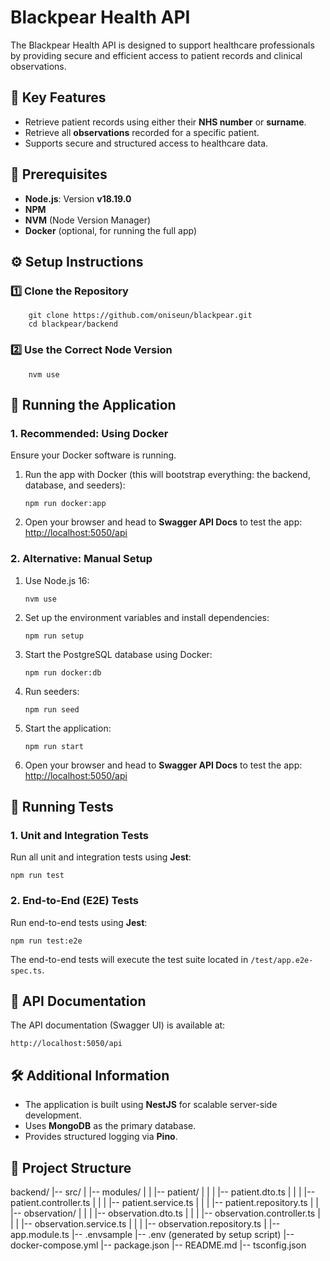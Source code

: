 Blackpear Health API
====================

The Blackpear Health API is designed to support healthcare professionals by providing secure and efficient access to patient records and clinical observations.

📌 Key Features
---------------

*   Retrieve patient records using either their **NHS number** or **surname**.
*   Retrieve all **observations** recorded for a specific patient.
*   Supports secure and structured access to healthcare data.

📌 Prerequisites
----------------

*   **Node.js**: Version **v18.19.0**
*   **NPM**
*   **NVM** (Node Version Manager)
*   **Docker** (optional, for running the full app)

⚙️ Setup Instructions
---------------------

### 1️⃣ Clone the Repository

        git clone https://github.com/oniseun/blackpear.git
        cd blackpear/backend

### 2️⃣ Use the Correct Node Version

        nvm use

🚀 Running the Application
--------------------------

### 1\. Recommended: Using Docker

Ensure your Docker software is running.

1.  Run the app with Docker (this will bootstrap everything: the backend, database, and seeders):
    
        npm run docker:app
    
2.  Open your browser and head to **Swagger API Docs** to test the app: 
        [http://localhost:5050/api](http://localhost:5050/api)

### 2\. Alternative: Manual Setup

1.  Use Node.js 16:
    
        nvm use
    
2.  Set up the environment variables and install dependencies:
    
        npm run setup
    
3.  Start the PostgreSQL database using Docker:
    
        npm run docker:db

4.  Run seeders:
    
        npm run seed
    
5.  Start the application:
    
        npm run start
    
6.  Open your browser and head to **Swagger API Docs** to test the app: 
        [http://localhost:5050/api](http://localhost:5050/api)

🧪 Running Tests
----------------

### 1\. Unit and Integration Tests

Run all unit and integration tests using **Jest**:

    npm run test

### 2\. End-to-End (E2E) Tests

Run end-to-end tests using **Jest**:

    npm run test:e2e

The end-to-end tests will execute the test suite located in `/test/app.e2e-spec.ts`.

📜 API Documentation
--------------------

The API documentation (Swagger UI) is available at:

    http://localhost:5050/api


🛠 Additional Information
-------------------------

*   The application is built using **NestJS** for scalable server-side development.
*   Uses **MongoDB** as the primary database.
*   Provides structured logging via **Pino**.

📁 Project Structure
--------------------

backend/
|-- src/
|   |-- modules/
|   |   |-- patient/
|   |   |   |-- patient.dto.ts
|   |   |   |-- patient.controller.ts
|   |   |   |-- patient.service.ts
|   |   |   |-- patient.repository.ts
|   |   |-- observation/
|   |   |   |-- observation.dto.ts
|   |   |   |-- observation.controller.ts
|   |   |   |-- observation.service.ts
|   |   |   |-- observation.repository.ts
|   |-- app.module.ts
|-- .envsample
|-- .env (generated by setup script)
|-- docker-compose.yml
|-- package.json
|-- README.md
|-- tsconfig.json